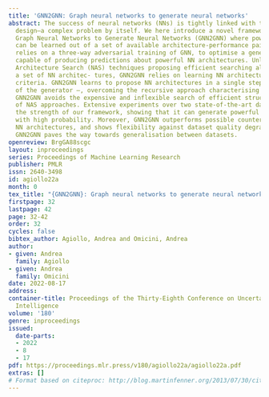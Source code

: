 ```yaml
---
title: 'GNN2GNN: Graph neural networks to generate neural networks'
abstract: The success of neural networks (NNs) is tightly linked with their architectural
  design—a complex problem by itself. We here introduce a novel framework leveraging
  Graph Neural Networks to Generate Neural Networks (GNN2GNN) where powerful NN architectures
  can be learned out of a set of available architecture-performance pairs. GNN2GNN
  relies on a three-way adversarial training of GNN, to optimise a generator model
  capable of producing predictions about powerful NN architectures. Unlike Neural
  Architecture Search (NAS) techniques proposing efficient searching algorithms over
  a set of NN architec- tures, GNN2GNN relies on learning NN architectural design
  criteria. GNN2GNN learns to propose NN architectures in a single step – i.e., training
  of the generator –, overcoming the recursive approach characterising NAS. Therefore,
  GNN2GNN avoids the expensive and inflexible search of efficient structures typical
  of NAS approaches. Extensive experiments over two state-of-the-art datasets prove
  the strength of our framework, showing that it can generate powerful architectures
  with high probability. Moreover, GNN2GNN outperforms possible counterparts for generating
  NN architectures, and shows flexibility against dataset quality degradation. Finally,
  GNN2GNN paves the way towards generalisation between datasets.
openreview: BrgGA88scgc
layout: inproceedings
series: Proceedings of Machine Learning Research
publisher: PMLR
issn: 2640-3498
id: agiollo22a
month: 0
tex_title: "{GNN2GNN}: Graph neural networks to generate neural networks"
firstpage: 32
lastpage: 42
page: 32-42
order: 32
cycles: false
bibtex_author: Agiollo, Andrea and Omicini, Andrea
author:
- given: Andrea
  family: Agiollo
- given: Andrea
  family: Omicini
date: 2022-08-17
address:
container-title: Proceedings of the Thirty-Eighth Conference on Uncertainty in Artificial
  Intelligence
volume: '180'
genre: inproceedings
issued:
  date-parts:
  - 2022
  - 8
  - 17
pdf: https://proceedings.mlr.press/v180/agiollo22a/agiollo22a.pdf
extras: []
# Format based on citeproc: http://blog.martinfenner.org/2013/07/30/citeproc-yaml-for-bibliographies/
---
```

